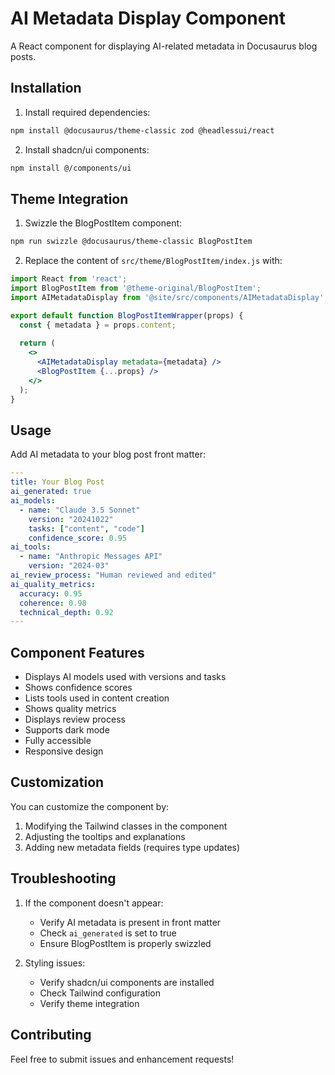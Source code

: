 # AI Metadata Display Component

A React component for displaying AI-related metadata in Docusaurus blog posts.

## Installation

1. Install required dependencies:
```bash
npm install @docusaurus/theme-classic zod @headlessui/react
```

2. Install shadcn/ui components:
```bash
npm install @/components/ui
```

## Theme Integration

1. Swizzle the BlogPostItem component:
```bash
npm run swizzle @docusaurus/theme-classic BlogPostItem
```

2. Replace the content of `src/theme/BlogPostItem/index.js` with:
```jsx
import React from 'react';
import BlogPostItem from '@theme-original/BlogPostItem';
import AIMetadataDisplay from '@site/src/components/AIMetadataDisplay';

export default function BlogPostItemWrapper(props) {
  const { metadata } = props.content;
  
  return (
    <>
      <AIMetadataDisplay metadata={metadata} />
      <BlogPostItem {...props} />
    </>
  );
}
```

## Usage

Add AI metadata to your blog post front matter:

```yaml
---
title: Your Blog Post
ai_generated: true
ai_models: 
  - name: "Claude 3.5 Sonnet"
    version: "20241022"
    tasks: ["content", "code"]
    confidence_score: 0.95
ai_tools:
  - name: "Anthropic Messages API"
    version: "2024-03"
ai_review_process: "Human reviewed and edited"
ai_quality_metrics:
  accuracy: 0.95
  coherence: 0.98
  technical_depth: 0.92
---
```

## Component Features

- Displays AI models used with versions and tasks
- Shows confidence scores
- Lists tools used in content creation
- Shows quality metrics
- Displays review process
- Supports dark mode
- Fully accessible
- Responsive design

## Customization

You can customize the component by:

1. Modifying the Tailwind classes in the component
2. Adjusting the tooltips and explanations
3. Adding new metadata fields (requires type updates)

## Troubleshooting

1. If the component doesn't appear:
   - Verify AI metadata is present in front matter
   - Check `ai_generated` is set to true
   - Ensure BlogPostItem is properly swizzled

2. Styling issues:
   - Verify shadcn/ui components are installed
   - Check Tailwind configuration
   - Verify theme integration

## Contributing

Feel free to submit issues and enhancement requests!